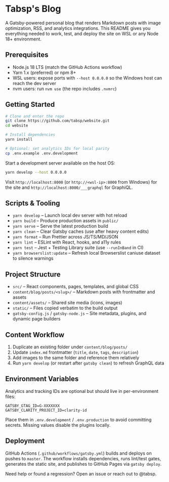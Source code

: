 # Tabsp's Blog

A Gatsby-powered personal blog that renders Markdown posts with image optimization, RSS, and analytics integrations. This README gives you everything needed to work, test, and deploy the site on WSL or any Node 18+ environment.

## Prerequisites
- Node.js 18 LTS (match the GitHub Actions workflow)
- Yarn 1.x (preferred) or npm 8+
- WSL users: expose ports with `--host 0.0.0.0` so the Windows host can reach the dev server
- nvm users: run `nvm use` (the repo includes `.nvmrc`)

## Getting Started
```bash
# Clone and enter the repo
git clone https://github.com/tabsp/website.git
cd website

# Install dependencies
yarn install

# Optional: set analytics IDs for local parity
cp .env.example .env.development
```

Start a development server available on the host OS:
```bash
yarn develop --host 0.0.0.0
```
Visit `http://localhost:8000` (or `http://<wsl-ip>:8000` from Windows) for the site and `http://localhost:8000/___graphql` for GraphiQL.

## Scripts & Tooling
- `yarn develop` – Launch local dev server with hot reload
- `yarn build` – Produce production assets in `public/`
- `yarn serve` – Serve the latest production build
- `yarn clean` – Clear Gatsby caches (use after heavy content edits)
- `yarn format` – Run Prettier across JS/TS/MD/JSON
- `yarn lint` – ESLint with React, hooks, and a11y rules
- `yarn test` – Jest + Testing Library suite (use `--runInBand` in CI)
- `yarn browserslist:update` – Refresh local Browserslist caniuse dataset to silence warnings

## Project Structure
- `src/` – React components, pages, templates, and global CSS
- `content/blog/posts/<slug>/` – Markdown posts with frontmatter and assets
- `content/assets/` – Shared site media (icons, images)
- `static/` – Files copied verbatim to the build output
- `gatsby-config.js` / `gatsby-node.js` – Site metadata, plugins, and dynamic page builders

## Content Workflow
1. Duplicate an existing folder under `content/blog/posts/`
2. Update `index.md` frontmatter (`title`, `date`, `tags`, `description`)
3. Add images to the same folder and reference them relatively
4. Run `yarn develop` (or restart after `gatsby clean`) to refresh GraphQL data

## Environment Variables
Analytics and tracking IDs are optional but should live in per-environment files:
```
GATSBY_GTAG_ID=G-XXXXXXX
GATSBY_CLARITY_PROJECT_ID=clarity-id
```
Place them in `.env.development` / `.env.production` to avoid committing secrets. Missing values disable the plugins locally.

## Deployment
GitHub Actions (`.github/workflows/gatsby.yml`) builds and deploys on pushes to `master`. The workflow installs dependencies, runs lint/test gates, generates the static site, and publishes to GitHub Pages via `gatsby deploy`.

Need help or found a regression? Open an issue or reach out to @tabsp.
